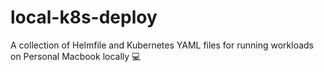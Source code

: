 # local-k8s-deploy
A collection of Helmfile and Kubernetes YAML files for running workloads on Personal Macbook locally 💻
